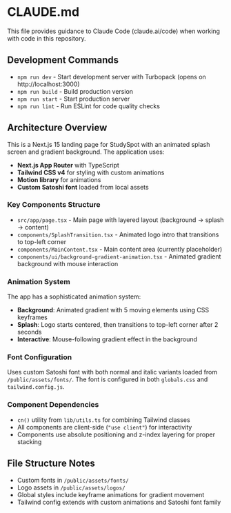 # CLAUDE.md

This file provides guidance to Claude Code (claude.ai/code) when working with code in this repository.

## Development Commands

- `npm run dev` - Start development server with Turbopack (opens on http://localhost:3000)
- `npm run build` - Build production version
- `npm run start` - Start production server
- `npm run lint` - Run ESLint for code quality checks

## Architecture Overview

This is a Next.js 15 landing page for StudySpot with an animated splash screen and gradient background. The application uses:

- **Next.js App Router** with TypeScript
- **Tailwind CSS v4** for styling with custom animations
- **Motion library** for animations
- **Custom Satoshi font** loaded from local assets

### Key Components Structure

- `src/app/page.tsx` - Main page with layered layout (background → splash → content)
- `components/SplashTransition.tsx` - Animated logo intro that transitions to top-left corner
- `components/MainContent.tsx` - Main content area (currently placeholder)
- `components/ui/background-gradient-animation.tsx` - Animated gradient background with mouse interaction

### Animation System

The app has a sophisticated animation system:
- **Background**: Animated gradient with 5 moving elements using CSS keyframes
- **Splash**: Logo starts centered, then transitions to top-left corner after 2 seconds
- **Interactive**: Mouse-following gradient effect in the background

### Font Configuration

Uses custom Satoshi font with both normal and italic variants loaded from `/public/assets/fonts/`. The font is configured in both `globals.css` and `tailwind.config.js`.

### Component Dependencies

- `cn()` utility from `lib/utils.ts` for combining Tailwind classes
- All components are client-side (`"use client"`) for interactivity
- Components use absolute positioning and z-index layering for proper stacking

## File Structure Notes

- Custom fonts in `/public/assets/fonts/`
- Logo assets in `/public/assets/logos/`
- Global styles include keyframe animations for gradient movement
- Tailwind config extends with custom animations and Satoshi font family
